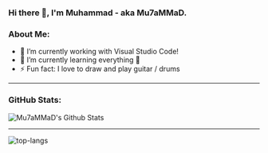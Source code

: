 ### Hi there 👋, I'm Muhammad - aka Mu7aMMaD.

<!-- **Muhammad-Hadidi/Muhammad-Hadidi** is a ✨ _special_ ✨ repository because its `README.md` (this file) appears on your GitHub profile. -->

### About Me:
- 🔭 I’m currently working with Visual Studio Code!
- 🌱 I’m currently learning everything 🤣
- ⚡ Fun fact: I love to draw and play guitar / drums

---

### GitHub Stats:


<img align="laft" src="https://github-readme-stats.vercel.app/api/?username=Muhammad-Hadidi" alt="Mu7aMMaD's Github Stats" />

---

<img align="laft" src="https://github-readme-stats.vercel.app/api/top-langs/?username=Muhammad-Hadidi" alt="top-langs"/>
